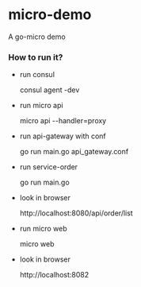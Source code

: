 # micro-demo

A go-micro demo

### How to run it?

* run consul

    consul agent -dev

* run micro api

    micro api --handler=proxy

* run api-gateway with conf

    go run main.go api_gateway.conf

* run service-order

    go run main.go

* look in browser

    http://localhost:8080/api/order/list

* run micro web

    micro web

* look in browser

    http://localhost:8082